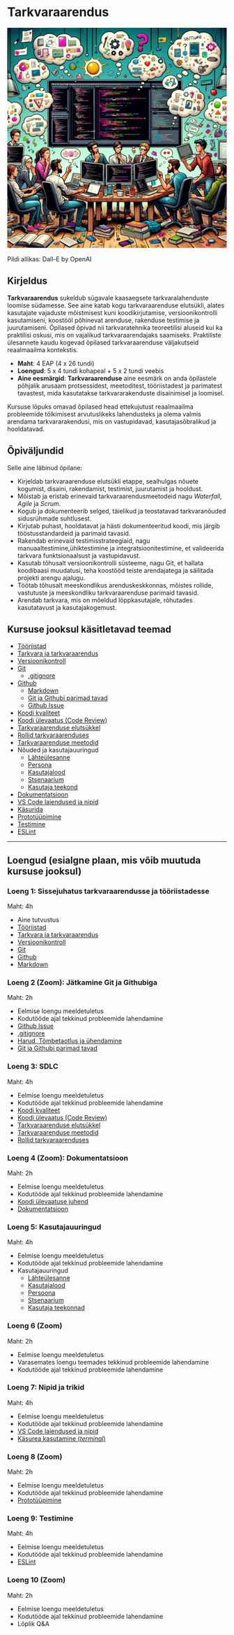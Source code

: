 # Tarkvaraarendus

![Tarkvaraarendus](Topics/Software/Software-Development.webp)

Pildi allikas: Dall-E by OpenAI

## Kirjeldus

**Tarkvaraarendus** sukeldub sügavale kaasaegsete tarkvaralahenduste loomise südamesse. See aine katab kogu tarkvaraarenduse elutsükli, alates kasutajate vajaduste mõistmisest kuni koodikirjutamise, versioonikontrolli kasutamiseni, koostööl põhinevat arenduse, rakenduse testimise ja juurutamiseni. Õpilased õpivad nii tarkvaratehnika teoreetilisi aluseid kui ka praktilisi oskusi, mis on vajalikud tarkvaraarendajaks saamiseks. Praktiliste ülesannete kaudu kogevad õpilased tarkvaraarenduse väljakutseid reaalmaailma kontekstis.

- **Maht**: 4 EAP (4 x 26 tundi)
- **Loengud**: 5 x 4 tundi kohapeal + 5 x 2 tundi veebis
- **Aine eesmärgid**: **Tarkvaraarenduse** aine eesmärk on anda õpilastele põhjalik arusaam protsessidest, meetoditest, tööriistadest ja parimatest tavastest, mida kasutatakse tarkvararakenduste disainimisel ja loomisel.

Kursuse lõpuks omavad õpilased head ettekujutust reaalmaailma probleemide tõlkimisest arvutuslikeks lahendusteks ja olema valmis arendama tarkvararakendusi, mis on vastupidavad, kasutajasõbralikud ja hooldatavad.

## Õpiväljundid

Selle aine läbinud õpilane:

- Kirjeldab tarkvaraarenduse elutsükli etappe, sealhulgas nõuete kogumist, disaini, rakendamist, testimist, juurutamist ja hooldust.
- Mõistab ja eristab erinevaid tarkvaraarendusmeetodeid nagu *Waterfall*, *Agile* ja *Scrum*.
- Kogub ja dokumenteerib selged, täielikud ja teostatavad tarkvaranõuded sidusrühmade suhtlusest.
- Kirjutab puhast, hooldatavat ja hästi dokumenteeritud koodi, mis järgib tööstusstandardeid ja parimaid tavasid.
- Rakendab erinevaid testimisstrateegiaid, nagu manuaaltestimine,ühiktestimine ja integratsioonitestimine, et valideerida tarkvara funktsionaalsust ja vastupidavust.
- Kasutab tõhusalt versioonikontrolli süsteeme, nagu Git, et hallata koodibaasi muudatusi, teha koostööd teiste arendajatega ja säilitada projekti arengu ajalugu.
- Töötab tõhusalt meeskondlikus arenduskeskkonnas, mõistes rollide, vastutuste ja meeskondliku tarkvaraarenduse parimaid tavasid.
- Arendab tarkvara, mis on mõeldud lõppkasutajale, rõhutades kasutatavust ja kasutajakogemust.

## Kursuse jooksul käsitletavad teemad

- [Tööriistad](./Topics/Tools/README.md)
- [Tarkvara ja tarkvaraarendus](./Topics/Software/README.md)
- [Versioonikontroll](./Topics/Version-Control/README.md)
- [Git](./Topics/Git/README.md)
  - [.gitignore](./Topics/Gitignore/README.md)
- [Github](./Topics/Github/README.md)
  - [Markdown](./Topics/Markdown/README.md)
  - [Git ja Githubi parimad tavad](./Topics/Git-Best-Practices/README.md)
  - [Github Issue](./Topics/Github-Issue/README.md)
- [Koodi kvaliteet](./Topics/Code-Quality/README.md)
- [Koodi ülevaatus (Code Review)](./Topics/Code-Review/README.md)
- [Tarkvaraarenduse elutsükkel](./Topics/SDLC/README.md)
- [Rollid tarkvaraarenduses](./Topics/Roles/README.md)
- [Tarkvaraarenduse meetodid](./Topics/SDLC/README.md#common-sdlc-models)
- Nõuded ja kasutajauuringud
  - [Lähteülesanne](./Topics/Brief/README.md)
  - [Persona](./Topics/Persona/README.md)
  - [Kasutajalood](./Topics/User-Stories/README.md)
  - [Stsenaarium](./Topics/Scenario/README.md)
  - [Kasutaja teekond](./Topics/User-Journey/README.md)
- [Dokumentatsioon](./Topics/Documentation/README.md)
- [VS Code laiendused ja nipid](./Topics/VSCode-Tips/README.md)
- [Käsurida](./Topics/Command-Line/README.md)
- [Prototüüpimine](./Topics/Prototyping/README.md)
- [Testimine](./Topics/Testing/README.md)
- [ESLint](./Topics/ESLint/README.md)

---

## Loengud (esialgne plaan, mis võib muutuda kursuse jooksul)

### Loeng 1: Sissejuhatus tarkvaraarendusse ja tööriistadesse

Maht: 4h

- Aine tutvustus
- [Tööriistad](./Topics/Tools/README.md)
- [Tarkvara ja tarkvaraarendus](./Topics/Software/README.md)
- [Versioonikontroll](./Topics/Version-Control/README.md)
- [Git](./Topics/Git/README.md)
- [Github](./Topics/Github/README.md)
- [Markdown](./Topics/Markdown/README.md)

### Loeng 2 (Zoom): Jätkamine Git ja Githubiga

Maht: 2h

- Eelmise loengu meeldetuletus
- Kodutööde ajal tekkinud probleemide lahendamine
- [Github Issue](./Topics/Github-Issue/README.md)
- [.gitignore](./Topics/Gitignore/README.md)
- [Harud, Tõmbetaotlus ja ühendamine](./Topics/Branch/README.md)
- [Git ja Githubi parimad tavad](./Topics/Git-Best-Practices/README.md)

### Loeng 3: SDLC

Maht: 4h

- Eelmise loengu meeldetuletus
- Kodutööde ajal tekkinud probleemide lahendamine
- [Koodi kvaliteet](./Topics/Code-Quality/README.md)
- [Koodi ülevaatus (Code Review)](./Topics/Code-Review/README.md)
- [Tarkvaraarenduse elutsükkel](./Topics/SDLC/README.md)
- [Tarkvaraarenduse meetodid](./Topics/Development-Models/README.md)
- [Rollid tarkvaraarenduses](./Topics/Roles/README.md)

### Loeng 4 (Zoom): Dokumentatsioon

Maht: 2h

- Eelmise loengu meeldetuletus
- Kodutööde ajal tekkinud probleemide lahendamine
- [Koodi ülevaatuse juhend](./Topics/Code-Review-Guide/README.md)
- [Dokumentatsioon](./Topics/Documentation/README.md)

### Loeng 5: Kasutajauuringud

Maht: 4h

- Eelmise loengu meeldetuletus
- Kodutööde ajal tekkinud probleemide lahendamine
- Kasutajauuringud
  - [Lähteülesanne](./Topics/Brief/README.md)
  - [Kasutajalood](./Topics/User-Stories/README.md)
  - [Persoona](./Topics/Persona/README.md)
  - [Stsenaarium](./Topics/Scenario/README.md)
  - [Kasutaja teekonnad](./Topics/User-Journey/README.md)

### Loeng 6 (Zoom)

Maht: 2h

- Eelmise loengu meeldetuletus
- Varasemates loengu teemades tekkinud probleemide lahendamine
- Kodutööde ajal tekkinud probleemide lahendamine

### Loeng 7: Nipid ja trikid

Maht: 4h

- Eelmise loengu meeldetuletus
- Kodutööde ajal tekkinud probleemide lahendamine
- [VS Code laiendused ja nipid](./Topics/VSCode-Tips/README.md)
- [Käsurea kasutamine (*terminal*)](./Topics/Command-Line/README.md)

### Loeng 8 (Zoom)

Maht: 2h

- Eelmise loengu meeldetuletus
- Kodutööde ajal tekkinud probleemide lahendamine
- [Prototüüpimine](./Topics/Prototyping/README.md)

### Loeng 9: Testimine

Maht: 4h

- Eelmise loengu meeldetuletus
- Kodutööde ajal tekkinud probleemide lahendamine
- [ESLint](./Topics/ESLint/README.md)

### Loeng 10 (Zoom)

Maht: 2h

- Eelmise loengu meeldetuletus
- Kodutööde ajal tekkinud probleemide lahendamine
- Lõplik Q&A
